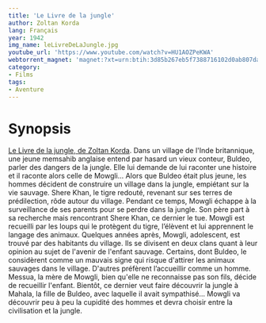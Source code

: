 ```yaml
---
title: 'Le Livre de la jungle'
author: Zoltan Korda
lang: Français
year: 1942
img_name: leLivreDeLaJungle.jpg
youtube_url: 'https://www.youtube.com/watch?v=HU1AOZPeKWA'
webtorrent_magnet: 'magnet:?xt=urn:btih:3d85b267eb5f7388716102d0ab807da5ea2e496f&dn=rFFP9LAsWCzu.mp4&tr=udp://explodie.org:6969&tr=udp://tracker.coppersurfer.tk:6969&tr=udp://tracker.empire-js.us:1337&tr=udp://tracker.leechers-paradise.org:6969&tr=udp://tracker.opentrackr.org:1337&tr=wss://tracker.btorrent.xyz&tr=wss://tracker.fastcast.nz&tr=wss://tracker.openwebtorrent.com&as=https://seed01.bitchute.com/8929/rFFP9LAsWCzu.mp4&as=https://seed02.bitchute.com/8929/rFFP9LAsWCzu.mp4&as=https://seed03.bitchute.com/8929/rFFP9LAsWCzu.mp4&xs=https://www.bitchute.com/torrent/8929/rFFP9LAsWCzu.torrent'
category:
- Films
tags:
- Aventure
---
```



# Synopsis
[Le Livre de la jungle, de Zoltan Korda](https://www.amazon.fr/gp/product/B01BE28LYO/ref=as_li_tl?ie=UTF8&tag=ctimes-21&camp=1642&creative=6746&linkCode=as2&creativeASIN=B01BE28LYO&linkId=64fb47dea9632d66d5d2cde917537763). Dans un village de l'Inde britannique, une jeune memsahib anglaise entend par hasard un vieux conteur, Buldeo, parler des dangers de la jungle. Elle lui demande de lui raconter une histoire et il raconte alors celle de Mowgli... Alors que Buldeo était plus jeune, les hommes décident de construire un village dans la jungle, empiétant sur la vie sauvage. Shere Khan, le tigre redouté, revenant sur ses terres de prédilection, rôde autour du village. Pendant ce temps, Mowgli échappe à la surveillance de ses parents pour se perdre dans la jungle. Son père part à sa recherche mais rencontrant Shere Khan, ce dernier le tue. Mowgli est recueilli par les loups qui le protègent du tigre, l’élèvent et lui apprennent le langage des animaux. Quelques années après, Mowgli, adolescent, est trouvé par des habitants du village. Ils se divisent en deux clans quant à leur opinion au sujet de l'avenir de l'enfant sauvage. Certains, dont Buldeo, le considèrent comme un mauvais signe qui risque d'attirer les animaux sauvages dans le village. D'autres préfèrent l’accueillir comme un homme. Messua, la mère de Mowgli, bien qu'elle ne reconnaisse pas son fils, décide de recueillir l'enfant. Bientôt, ce dernier veut faire découvrir la jungle à Mahala, la fille de Buldeo, avec laquelle il avait sympathisé... Mowgli va découvrir peu à peu la cupidité des hommes et devra choisir entre la civilisation et la jungle.
